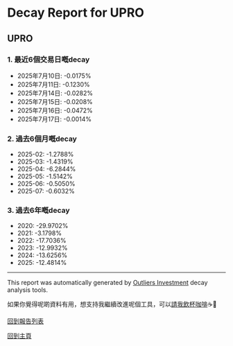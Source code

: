 # Decay Report for UPRO

## UPRO

### 1. 最近6個交易日嘅decay

- 2025年7月10日: -0.0175%
- 2025年7月11日: -0.1230%
- 2025年7月14日: -0.0282%
- 2025年7月15日: -0.0208%
- 2025年7月16日: -0.0472%
- 2025年7月17日: -0.0014%

### 2. 過去6個月嘅decay

- 2025-02: -1.2788%
- 2025-03: -1.4319%
- 2025-04: -6.2844%
- 2025-05: -1.5142%
- 2025-06: -0.5050%
- 2025-07: -0.6032%

### 3. 過去6年嘅decay

- 2020: -29.9702%
- 2021: -3.1798%
- 2022: -17.7036%
- 2023: -12.9932%
- 2024: -13.6256%
- 2025: -12.4814%

------------------------------
This report was automatically generated by [Outliers Investment](https://outliersecon.github.io/Outliers-Investment/) decay analysis tools.

如果你覺得呢啲資料有用，想支持我繼續改進呢個工具，可以[請我飲杯咖啡](https://buymeacoffee.com/outliersecon)☕🙏

[回到報告列表](https://outliersecon.github.io/Outliers-Investment/reports/reports_public)

[回到主頁](https://outliersecon.github.io/Outliers-Investment/)
